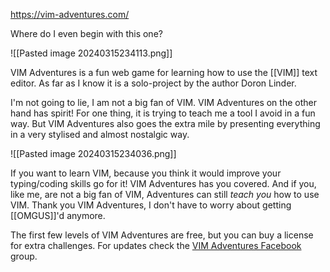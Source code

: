 https://vim-adventures.com/

Where do I even begin with this one?

![[Pasted image 20240315234113.png]]

VIM Adventures is a fun web game for learning how to use the [[VIM]] text editor. As far as I know it is a solo-project by the author Doron Linder.

I'm not going to lie, I am not a big fan of VIM. VIM Adventures on the other hand has spirit! For one thing, it is trying to teach me a tool I avoid in a fun way. But VIM Adventures also goes the extra mile by presenting everything in a very stylised and almost nostalgic way.

![[Pasted image 20240315234036.png]]

If you want to learn VIM, because you think it would improve your typing/coding skills go for it! VIM Adventures has you covered. And if you, like me, are not a big fan of VIM, Adventures can still _teach you_ how to use VIM. Thank you VIM Adventures, I don't have to worry about getting [[OMGUS]]'d anymore.

The first few levels of VIM Adventures are free, but you can buy a license for extra challenges. For updates check the [VIM Adventures Facebook](https://www.facebook.com/vim.adventures) group.
